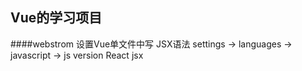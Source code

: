 ## Vue的学习项目

####webstrom 设置Vue单文件中写 JSX语法
settings -> languages -> javascript -> js version React jsx
